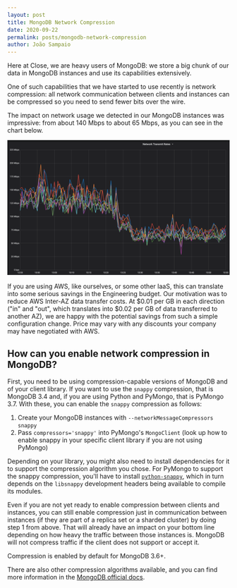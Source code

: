 ```yaml
---
layout: post
title: MongoDB Network Compression
date: 2020-09-22
permalink: posts/mongodb-network-compression
author: João Sampaio
---
```


Here at Close, we are heavy users of MongoDB: we store a big chunk of our data in MongoDB instances and use its capabilities extensively.

One of such capabilities that we have started to use recently is network compression: all network communication between clients and instances can be compressed so you need to send fewer bits over the wire.

The impact on network usage we detected in our MongoDB instances was impressive: from about 140 Mbps to about 65 Mbps, as you can see in the chart below.

[![MongoDB Network Compression Chart](/assets/mongodb-network-compression/mongodb-network-compression-chart.png)](/assets/mongodb-network-compression/mongodb-network-compression-chart.png)

If you are using AWS, like ourselves, or some other IaaS, this can translate into some serious savings in the Engineering budget. Our motivation was to reduce AWS Inter-AZ data transfer costs. At $0.01 per GB in each direction ("in" and "out", which translates into $0.02 per GB of data transferred to another AZ), we are happy with the potential savings from such a simple configuration change. Price may vary with any discounts your company may have negotiated with AWS.

## How can you enable network compression in MongoDB?

First, you need to be using compression-capable versions of MongoDB and of your client library. If you want to use the `snappy` compression, that is MongoDB 3.4 and, if you are using Python and PyMongo, that is PyMongo 3.7. With these, you can enable the `snappy` compression as follows:

1. Create your MongoDB instances with `--networkMessageCompressors snappy`
2. Pass `compressors='snappy'` into PyMongo's `MongoClient` (look up how to enable snappy in your specific client library if you are not using PyMongo)

Depending on your library, you might also need to install dependencies for it to support the compression algorithm you chose. For PyMongo to support the snappy compression, you'll have to install [`python-snappy`](https://pypi.org/project/python-snappy/), which in turn depends on the `libsnappy` development headers being available to compile its modules.

Even if you are not yet ready to enable compression between clients and instances, you can still enable compression just in communication between instances (if they are part of a replica set or a sharded cluster) by doing step 1 from above. That will already have an impact on your bottom line depending on how heavy the traffic between those instances is. MongoDB will not compress traffic if the client does not support or accept it.

Compression is enabled by default for MongoDB 3.6+.

There are also other compression algorithms available, and you can find more information in the [MongoDB official docs](https://docs.mongodb.com/manual/reference/program/mongod/#cmdoption-mongod-networkmessagecompressors).

